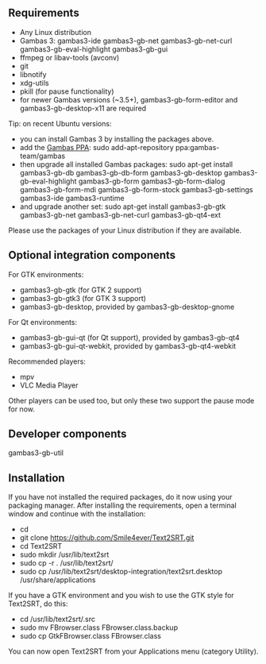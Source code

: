 Requirements
------------
- Any Linux distribution
- Gambas 3: gambas3-ide gambas3-gb-net gambas3-gb-net-curl gambas3-gb-eval-highlight gambas3-gb-gui 
- ffmpeg or libav-tools (avconv)
- git
- libnotify
- xdg-utils
- pkill (for pause functionality)
- for newer Gambas versions (~3.5+), gambas3-gb-form-editor and gambas3-gb-desktop-x11 are required

Tip: on recent Ubuntu versions:
- you can install Gambas 3 by installing the packages above.
- add the [Gambas PPA](https://launchpad.net/~gambas-team/+archive/ubuntu/gambas3): sudo add-apt-repository ppa:gambas-team/gambas
- then upgrade all installed Gambas packages: sudo apt-get install gambas3-gb-db gambas3-gb-db-form gambas3-gb-desktop gambas3-gb-eval-highlight gambas3-gb-form gambas3-gb-form-dialog gambas3-gb-form-mdi gambas3-gb-form-stock gambas3-gb-settings gambas3-ide gambas3-runtime
- and upgrade another set: sudo apt-get install gambas3-gb-gtk gambas3-gb-net gambas3-gb-net-curl gambas3-gb-qt4-ext

Please use the packages of your Linux distribution if they are available.

Optional integration components
-------------------------------
For GTK environments:
- gambas3-gb-gtk (for GTK 2 support)
- gambas3-gb-gtk3 (for GTK 3 support)
- gambas3-gb-desktop, provided by gambas3-gb-desktop-gnome

For Qt environments:
- gambas3-gb-gui-qt (for Qt support), provided by gambas3-gb-qt4
- gambas3-gb-gui-qt-webkit, provided by gambas3-gb-qt4-webkit

Recommended players:
* mpv
* VLC Media Player

Other players can be used too, but only these two support the pause mode for now.

Developer components
---------------------
gambas3-gb-util

Installation
------------
If you have not installed the required packages, do it now using your packaging manager. After installing the requirements, open a terminal window and continue with the installation:

- cd
- git clone https://github.com/Smile4ever/Text2SRT.git
- cd Text2SRT
- sudo mkdir /usr/lib/text2srt
- sudo cp -r . /usr/lib/text2srt/
- sudo cp /usr/lib/text2srt/desktop-integration/text2srt.desktop /usr/share/applications

If you have a GTK environment and you wish to use the GTK style for Text2SRT, do this:
- cd /usr/lib/text2srt/.src
- sudo mv FBrowser.class FBrowser.class.backup
- sudo cp GtkFBrowser.class FBrowser.class

You can now open Text2SRT from your Applications menu (category Utility).
